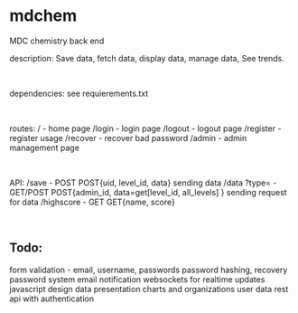 # mdchem
MDC chemistry back end

description:
    Save data, fetch data, display data, manage data, See trends.

&nbsp;

dependencies:
    see requierements.txt

&nbsp;

routes:
    /           -   home page
    /login      -   login page
    /logout     -   logout page
    /register   -   register usage
    /recover    -   recover bad password
    /admin      -   admin management page

&nbsp;

API:
    /save       -   POST   POST{uid, level_id, data} sending data
    /data
        ?type=  -   GET/POST   POST{admin_id, data=get[level_id, all_levels] } sending request for data
    /highscore  -   GET  GET{name, score}

&nbsp;


## Todo:
form validation - email, username, passwords
password hashing, recovery password system
email notification
websockets for realtime updates
javascript design
data presentation
charts and organizations
user data rest api with authentication